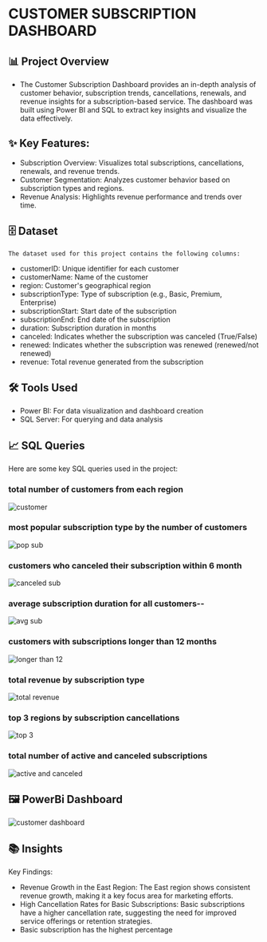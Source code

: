 # CUSTOMER SUBSCRIPTION DASHBOARD

## 📊 Project Overview
   - The Customer Subscription Dashboard provides an in-depth analysis of customer behavior, subscription trends,
      cancellations, renewals, and revenue insights for a subscription-based service. The 
      dashboard was built using Power BI and SQL to extract key insights and visualize the data effectively.

## ✨ Key Features:
   - Subscription Overview: Visualizes total subscriptions, cancellations, renewals, and revenue trends.
   - Customer Segmentation: Analyzes customer behavior based on subscription types and regions.
   - Revenue Analysis: Highlights revenue performance and trends over time.

## 🗄️ Dataset
    The dataset used for this project contains the following columns:
  - customerID: Unique identifier for each customer
  - customerName: Name of the customer
  - region: Customer's geographical region
  - subscriptionType: Type of subscription (e.g., Basic, Premium, Enterprise)
  - subscriptionStart: Start date of the subscription
  - subscriptionEnd: End date of the subscription
  - duration: Subscription duration in months
  - canceled: Indicates whether the subscription was canceled (True/False)
  - renewed: Indicates whether the subscription was renewed (renewed/not renewed)
  - revenue: Total revenue generated from the subscription

## 🛠️ Tools Used
  - Power BI: For data visualization and dashboard creation
  - SQL Server: For querying and data analysis

## 📈 SQL Queries
   Here are some key SQL queries used in the project:

### total number of customers from each region
![customer](https://github.com/user-attachments/assets/02a882ed-47f2-409f-9c2b-0e181752f2ad)

### most popular subscription type by the number of customers
![pop sub](https://github.com/user-attachments/assets/34e4bbd7-d3ab-478c-bb72-434ebf9d2e00)

### customers who canceled their subscription within 6 month
![canceled sub](https://github.com/user-attachments/assets/06e7669d-dc8b-4723-9513-ad1c01aff224)

### average subscription duration for all customers--
![avg sub](https://github.com/user-attachments/assets/7adb0209-2997-425c-bbb0-968d3fe12cb9)

### customers with subscriptions longer than 12 months
![longer than 12](https://github.com/user-attachments/assets/14fd12b2-ee97-4b3b-9ca6-46b2e79cc243)

### total revenue by subscription type
![total revenue](https://github.com/user-attachments/assets/3ee92fc6-f680-43aa-bec3-89b20825e324)

### top 3 regions by subscription cancellations
![top 3](https://github.com/user-attachments/assets/f8fef049-2465-4417-b904-1fa920f01c3e)

### total number of active and canceled subscriptions
![active and canceled](https://github.com/user-attachments/assets/e6000bef-1071-4c30-8ea0-8a5d89eb0436)

## 🖼️ PowerBi Dashboard
 ![customer dashboard](https://github.com/user-attachments/assets/22cffd1e-1f7d-43b9-ac72-edd617542966)



## 📚 Insights
   Key Findings:
 -  Revenue Growth in the East Region: The East region shows consistent revenue growth, making it a key focus area for marketing efforts.
 -  High Cancellation Rates for Basic Subscriptions: Basic subscriptions have a higher cancellation rate, suggesting the need for improved service offerings or retention strategies.
 -  Basic subscription has the highest percentage










   
